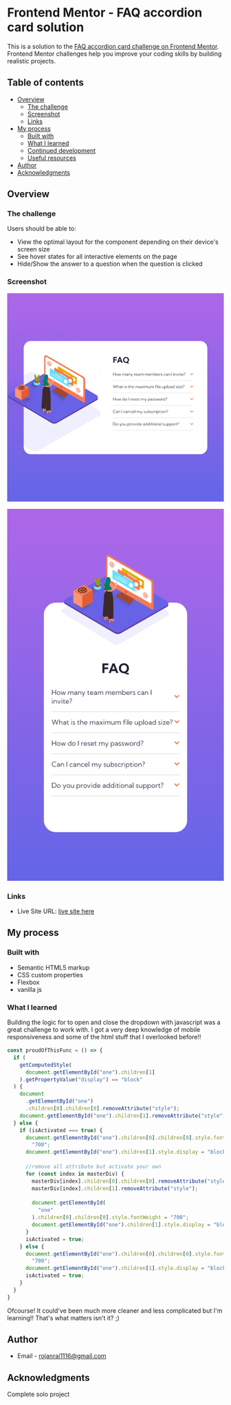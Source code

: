 # Frontend Mentor - FAQ accordion card solution

This is a solution to the [FAQ accordion card challenge on Frontend Mentor](https://www.frontendmentor.io/challenges/faq-accordion-card-XlyjD0Oam). Frontend Mentor challenges help you improve your coding skills by building realistic projects. 

## Table of contents

- [Overview](#overview)
  - [The challenge](#the-challenge)
  - [Screenshot](#screenshot)
  - [Links](#links)
- [My process](#my-process)
  - [Built with](#built-with)
  - [What I learned](#what-i-learned)
  - [Continued development](#continued-development)
  - [Useful resources](#useful-resources)
- [Author](#author)
- [Acknowledgments](#acknowledgments)

## Overview

### The challenge

Users should be able to:

- View the optimal layout for the component depending on their device's screen size
- See hover states for all interactive elements on the page
- Hide/Show the answer to a question when the question is clicked

### Screenshot

![Desktop](screenshot/desktopss.png)

![Mobile](screenshot/mobiless.png)


### Links

- Live Site URL: [live site here](https://rojansr.github.io/faq-accordion-card-main/)

## My process

### Built with

- Semantic HTML5 markup
- CSS custom properties
- Flexbox
- vanilla js

### What I learned

Building the logic for to open and close the dropdown with javascript was a great challenge to work with. I got a very deep knowledge of mobile responsiveness and some of the html stuff that I overlooked before!! 

```js
const proudOfThisFunc = () => {
  if (
    getComputedStyle(
      document.getElementById("one").children[1]
    ).getPropertyValue("display") == "block"
  ) {
    document
      .getElementById("one")
      .children[0].children[0].removeAttribute("style");
    document.getElementById("one").children[1].removeAttribute("style");
  } else {
    if (isActivated === true) {
      document.getElementById("one").children[0].children[0].style.fontWeight =
        "700";
      document.getElementById("one").children[1].style.display = "block";

      //remove all attribute but activate your own
      for (const index in masterDiv) {
        masterDiv[index].children[0].children[0].removeAttribute("style");
        masterDiv[index].children[1].removeAttribute("style");

        document.getElementById(
          "one"
        ).children[0].children[0].style.fontWeight = "700";
        document.getElementById("one").children[1].style.display = "block";
      }
      isActivated = true;
    } else {
      document.getElementById("one").children[0].children[0].style.fontWeight =
        "700";
      document.getElementById("one").children[1].style.display = "block";
      isActivated = true;
    }
  }
}
```

Ofcourse! It could've been much more cleaner and less complicated but I'm learning!! That's what matters isn't it? ;)


## Author

- Email - rojanrai1116@gmail.com

## Acknowledgments

Complete solo project
